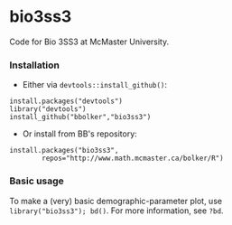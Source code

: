 bio3ss3
=======

Code for Bio 3SS3 at McMaster University.

### Installation

* Either via `devtools::install_github()`:
```
install.packages("devtools")
library("devtools")
install_github("bbolker","bio3ss3")
```
* Or install from BB's repository:
```
install.packages("bio3ss3",
        repos="http://www.math.mcmaster.ca/bolker/R")
```

### Basic usage

To make a (very) basic demographic-parameter plot, use `library("bio3ss3"); bd()`.  For more information, see `?bd`.


